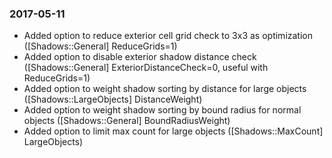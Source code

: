 ### 2017-05-11
* Added option to reduce exterior cell grid check to 3x3 as optimization ([Shadows::General] ReduceGrids=1)
* Added option to disable exterior shadow distance check ([Shadows::General] ExteriorDistanceCheck=0, useful with ReduceGrids=1)
* Added option to weight shadow sorting by distance for large objects ([Shadows::LargeObjects] DistanceWeight)
* Added option to weight shadow sorting by bound radius for normal objects ([Shadows::General] BoundRadiusWeight)
* Added option to limit max count for large objects ([Shadows::MaxCount] LargeObjects)
